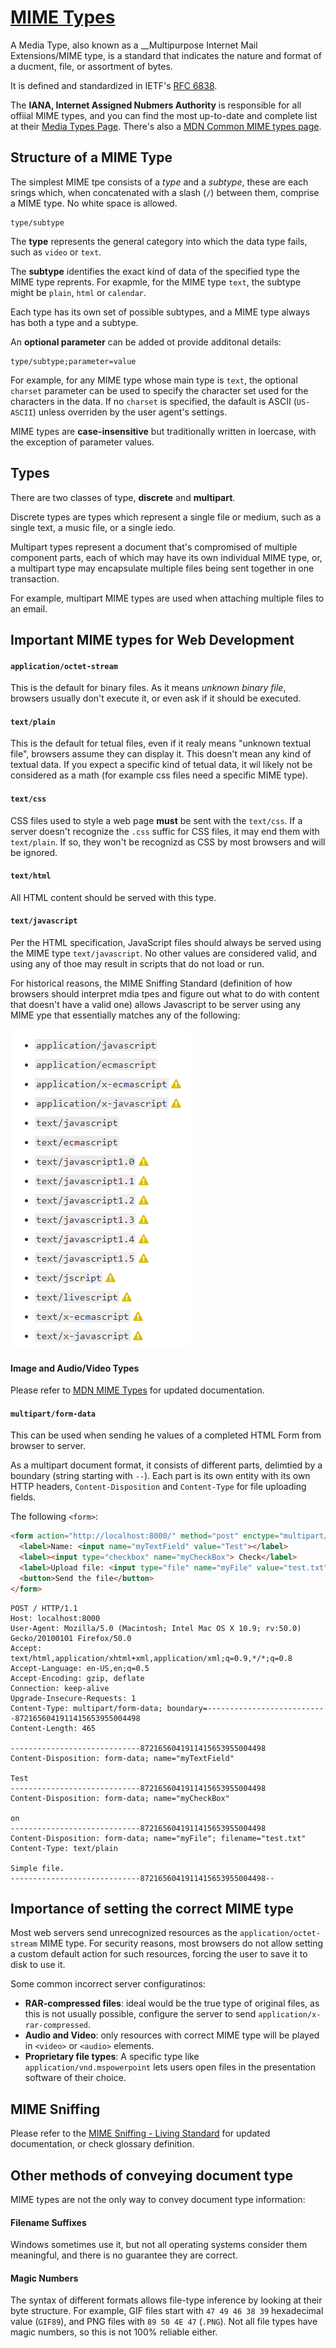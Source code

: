# [MIME Types](https://developer.mozilla.org/en-US/docs/Web/HTTP/Basics_of_HTTP/MIME_types)

A Media Type, also known as a __Multipurpose Internet Mail Extensions/MIME type, is a standard that indicates the nature and format of a ducment, file, or assortment of bytes.

It is defined and standardized in IETF's [RFC 6838](https://developer.mozilla.org/en-US/docs/Web/HTTP/Basics_of_HTTP/MIME_types).

The __IANA, Internet Assigned Nubmers Authority__ is responsible for all offiial MIME types, and you can find the most up-to-date and complete list at their [Media Types Page](https://www.iana.org/assignments/media-types/media-types.xhtml). There's also a [MDN Common MIME types page](https://developer.mozilla.org/en-US/docs/Web/HTTP/Basics_of_HTTP/MIME_types/Common_types).

## Structure of a MIME Type

The simplest MIME tpe consists of a _type_ and a _subtype_, these are each srings which, when concatenated with a slash (`/`) between them, comprise a MIME type. No white space is allowed.

```
type/subtype
```

The __type__ represents the general category into which the data type fails, such as `video` or `text`.

The __subtype__ identifies the exact kind of data of the specified type the MIME type reprents. For exapmle, for the MIME type `text`, the subtype might be `plain`, `html` or `calendar`.

Each type has its own set of possible subtypes, and a MIME type always has both a type and a subtype.

An __optional parameter__ can be added ot provide additonal details:

```
type/subtype;parameter=value
```

For example, for any MIME type whose main type is `text`, the optional `charset` parameter can be used to specify the character set used for the characters in the data. If no `charset` is specified, the dafault is ASCII (`US-ASCII`) unless overriden by the user agent's settings.

MIME types are __case-insensitive__ but traditionally written in loercase, with the exception of parameter values.

## Types

There are two classes of type, __discrete__ and __multipart__.

Discrete types are types which represent a single file or medium, such as a single text, a music file, or a single iedo.

Multipart types represent a document that's compromised of multiple component parts, each of which may have its own individual MIME type, or, a multipart type may encapsulate multiple files being sent together in one transaction.

For example, multipart MIME types are used when attaching multiple files to an email.

## Important MIME types for Web Development

#### `application/octet-stream`

This is the default for binary files. As it means _unknown binary file_, browsers usually don't execute it, or even ask if it should be executed.

#### `text/plain`

This is the default for tetual files, even if it realy means "unknown textual file", browsers assume they can display it. This doesn't mean any kind of textual data. If you expect a specific kind of tetual data, it wil likely not be considered as a math (for example css files need a specific MIME type).

#### `text/css`

CSS files used to style a web page __must__ be sent with the `text/css`. If a server doesn't recognize the `.css` suffic for CSS files, it may end them with `text/plain`. If so, they won't be recognizd as CSS by most browsers and will be ignored.

#### `text/html`

All HTML content should be served with this type.

#### `text/javascript`

Per the HTML specification, JavaScript files should always be served using the MIME type `text/javascript`. No other values are considered valid, and using any of thoe may result in scripts that do not load or run.

For historical reasons, the MIME Sniffing Standard (definition of how browsers should interpret mdia tpes and figure out what to do with content that doesn't have a valid one) allows Javascript to be server using any MIME ype that essentially matches any of the following:

![js mime types](./js.png)

#### Image and Audio/Video Types

Please refer to [MDN MIME Types](https://developer.mozilla.org/en-US/docs/Web/HTTP/Basics_of_HTTP/MIME_types) for updated documentation.

#### `multipart/form-data`

This can be used when sending he values of a completed HTML Form from browser to server.

As a multipart document format, it consists of different parts, delimtied by a boundary (string starting with `--`). Each part is its own entity with its own HTTP headers, `Content-Disposition` and `Content-Type` for file uploading fields.

The following `<form>`:

```html
<form action="http://localhost:8000/" method="post" enctype="multipart/form-data">
  <label>Name: <input name="myTextField" value="Test"></label>
  <label><input type="checkbox" name="myCheckBox"> Check</label>
  <label>Upload file: <input type="file" name="myFile" value="test.txt"></label>
  <button>Send the file</button>
</form>
```

```
POST / HTTP/1.1
Host: localhost:8000
User-Agent: Mozilla/5.0 (Macintosh; Intel Mac OS X 10.9; rv:50.0) Gecko/20100101 Firefox/50.0
Accept: text/html,application/xhtml+xml,application/xml;q=0.9,*/*;q=0.8
Accept-Language: en-US,en;q=0.5
Accept-Encoding: gzip, deflate
Connection: keep-alive
Upgrade-Insecure-Requests: 1
Content-Type: multipart/form-data; boundary=---------------------------8721656041911415653955004498
Content-Length: 465

-----------------------------8721656041911415653955004498
Content-Disposition: form-data; name="myTextField"

Test
-----------------------------8721656041911415653955004498
Content-Disposition: form-data; name="myCheckBox"

on
-----------------------------8721656041911415653955004498
Content-Disposition: form-data; name="myFile"; filename="test.txt"
Content-Type: text/plain

Simple file.
-----------------------------8721656041911415653955004498--
```

## Importance of setting the correct MIME type

Most web servers send unrecognized resources as the `application/octet-stream` MIME type. For security reasons, most browsers do not allow setting a custom default action for such resources, forcing the user to save it to disk to use it.

Some common incorrect server configuratinos:

* __RAR-compressed files__: ideal would be the true type of original files, as this is not usually possible, configure the server to send `application/x-rar-compressed`.
* __Audio and Video__: only resources with correct MIME type will be played in `<video>` or `<audio>` elements.
* __Proprietary file types__: A specific type like `application/vnd.mspowerpoint` lets users open files in the presentation software of their choice.

## MIME Sniffing

Please refer to the [MIME Sniffing - Living Standard](https://mimesniff.spec.whatwg.org/) for updated documentation, or check glossary definition.

## Other methods of conveying document type

MIME types are not the only way to convey document type information:

#### Filename Suffixes

Windows sometimes use it, but not all operating systems consider them meaningful, and there is no guarantee they are correct.

#### Magic Numbers

The syntax of different formats allows file-type inference by looking at their byte structure. For example, GIF files start with `47 49 46 38 39` hexadecimal value (`GIF89`), and PNG files with `89 50 4E 47` (`.PNG`). Not all file types have magic numbers, so this is not 100% reliable either.